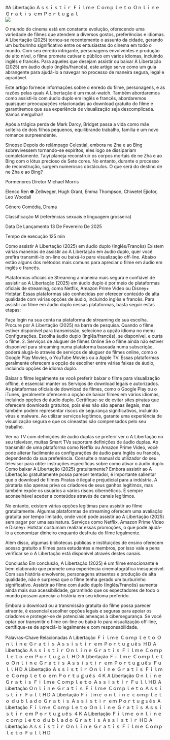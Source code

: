 #A Libertação Ａｓｓｉｓｔｉｒ Ｆｉｌｍｅ Ｃｏｍｐｌｅｔｏ Ｏｎｌｉｎｅ Ｇｒａｔｉｓ ｅｍ Ｐｏｒｔｕｇａｌ  
[![](https://i.imgur.com/qSNzIqt.png)](https://movie.rssnews.media/MZXVHBK.php)  
  
O mundo do cinema está em constante evolução, oferecendo uma variedade de filmes que atendem a diversos gostos, preferências e idiomas. A Libertação (2025) tornou-se recentemente o assunto da cidade, gerando um burburinho significativo entre os entusiastas do cinema em todo o mundo. Com seu enredo intrigante, personagens envolventes e produção de alto nível, o filme promete cativar o público em vários idiomas, incluindo inglês e francês. Para aqueles que desejam assistir ou baixar A Libertação (2025) em áudio duplo (inglês/francês), este artigo serve como um guia abrangente para ajudá-lo a navegar no processo de maneira segura, legal e agradável.

Este artigo fornece informações sobre o enredo do filme, personagens, e as razões pelas quais A Libertação é um must-watch. Também abordaremos como assisti-lo com áudio duplo em inglês e francês, abordaremos quaisquer preocupações relacionadas ao download gratuito do filme e garantiremos que sua experiência de visualização seja descomplicada. Vamos mergulhar!

Após a trágica perda de Mark Darcy, Bridget passa a vida como mãe solteira de dois filhos pequenos, equilibrando trabalho, família e um novo romance surpreendente.

Sinopse
Depois do relâmpago Celestial, embora ne Zha e ao Bing sobrevivessem tornando-se espíritos, eles logo se dissipariam completamente. Taiyi planeja reconstruir os corpos mortais de ne Zha e ao Bing com o lótus precioso de Sete cores. No entanto, durante o processo de reconstrução, surgem numerosos obstáculos. O que será do destino de ne Zha e ao Bing?

Pormenores
Diretor Michael Morris

Elenco Ren ❶ Zellweger, Hugh Grant, Emma Thompson, Chiwetel Ejiofor, Leo Woodall

Género Comédia, Drama

Classificação M (referências sexuais e linguagem grosseira)

Data De Lançamento 13 De Fevereiro De 2025

Tempo de execução 125 min

Como assistir A Libertação (2025) em áudio duplo (Inglês/Francês)
Existem várias maneiras de assistir ao A Libertação em áudio duplo, quer você prefira transmiti-lo on-line ou baixá-lo para visualização off-line. Abaixo estão alguns dos métodos mais comuns para apreciar o filme em áudio em inglês e francês.

Plataformas oficiais de Streaming a maneira mais segura e confiável de assistir ao A Libertação (2025) em áudio duplo é por meio de plataformas oficiais de streaming, como Netflix, Amazon Prime Video ou Disney+ Hotstar. Essas plataformas são conhecidas por oferecer conteúdo de alta qualidade com várias opções de áudio, incluindo inglês e francês.
Para assistir ao filme em áudio duplo nessas plataformas, basta seguir estas etapas:

Faça login na sua conta na plataforma de streaming de sua escolha. Procure por A Libertação (2025) na barra de pesquisa. Quando o filme estiver disponível para transmissão, selecione a opção idioma no menu Configurações. Escolha áudio duplo (inglês/francês), se disponível, e curta o filme. 2. Serviços de aluguer de filmes Online Se o filme ainda não estiver disponível para streaming numa plataforma baseada numa subscrição, poderá alugá-lo através de serviços de aluguer de filmes online, como o Google Play Movies, o YouTube Movies ou a Apple TV. Essas plataformas geralmente oferecem a opção de escolher entre várias faixas de áudio, incluindo opções de idioma duplo.

Baixar o filme legalmente se você preferir baixar o filme para visualização offline, é essencial manter os Serviços de download legais e autorizados. As plataformas oficiais de download de filmes, como o Google Play ou o iTunes, geralmente oferecem a opção de baixar filmes em vários idiomas, incluindo opções de áudio duplo.
Certifique-se de evitar sites piratas que oferecem downloads gratuitos, pois eles não são apenas ilegais, mas também podem representar riscos de segurança significativos, incluindo vírus e malware. Ao utilizar serviços legítimos, garante uma experiência de visualização segura e que os cineastas são compensados pelo seu trabalho.

Ver na TV com definições de áudio duplas se preferir ver o A Libertação no seu televisor, muitas Smart TVs suportam definições de áudio duplas. Ao transmitir de uma plataforma como Netflix ou Amazon Prime Video, você pode alterar facilmente as configurações de áudio para Inglês ou francês, dependendo da sua preferência. Consulte o manual do utilizador do seu televisor para obter instruções específicas sobre como ativar o áudio duplo.
Como baixar A Libertação (2025) gratuitamente?
Embora assistir ao A Libertação gratuitamente possa parecer tentador, é importante salientar que o download de filmes Piratas é ilegal e prejudicial para a indústria. A pirataria não apenas priva os criadores de seus ganhos legítimos, mas também expõe os usuários a vários riscos cibernéticos. É sempre aconselhável aceder a conteúdos através de canais legítimos.

No entanto, existem várias opções legítimas para assistir ao filme gratuitamente. Algumas plataformas de streaming oferecem uma avaliação gratuita por tempo limitado, onde você pode assistir ao A Libertação (2025) sem pagar por uma assinatura. Serviços como Netflix, Amazon Prime Video e Disney+ Hotstar costumam realizar essas promoções, o que pode ajudá-lo a economizar dinheiro enquanto desfruta do filme legalmente.

Além disso, algumas bibliotecas públicas e instituições de ensino oferecem acesso gratuito a filmes para estudantes e membros, por isso vale a pena verificar se o A Libertação está disponível através destes canais.

Conclusão
Em conclusão, A Libertação (2025) é um filme emocionante e bem elaborado que promete uma experiência cinematográfica inesquecível. Com sua história envolvente, personagens atraentes e produção de alta qualidade, não é surpresa que o filme tenha gerado um burburinho significativo. Assistir ao filme com áudio duplo (Inglês/Francês) aumenta ainda mais sua acessibilidade, garantindo que os espectadores de todo o mundo possam apreciar a história em seu idioma preferido.

Embora o download ou a transmissão gratuita do filme possa parecer atraente, é essencial escolher opções legais e seguras para apoiar os criadores e proteger-se de potenciais ameaças à cibersegurança. Se você optar por transmitir o filme on-line ou baixá-lo para visualização off-line, certifique-se de apreciá-lo legalmente e com responsabilidade.

Palavras-Chave Relacionadas
A Libertação Ｆｉｌｍｅ Ｃｏｍｐｌｅｔｏ Ｏｎｌｉｎｅ Ｇｒａｔｉｓ Ａｓｓｉｓｔｉｒ ｅｍ Ｐｏｒｔｕｇｕêｓ ＨＤ
A Libertação Ａｓｓｉｓｔｉｒ Ｏｎｌｉｎｅ Ｇｒａｔｉｓ Ｆｉｌｍｅ Ｃｏｍｐｌｅｔｏ ｅｍ Ｐｏｒｔｕｇａｌ ＨＤ
A Libertação Ｆｉｌｍｅ Ｃｏｍｐｌｅｔｏ Ｏｎｌｉｎｅ Ｇｒａｔｉｓ Ａｓｓｉｓｔｉｒ ｅｍ Ｐｏｒｔｕｇｕêｓ ＦｕｌｌＨＤ
A Libertação Ａｓｓｉｓｔｉｒ Ｏｎｌｉｎｅ Ｇｒａｔｉｓ Ｆｉｌｍｅ Ｃｏｍｐｌｅｔｏ ｅｍ Ｐｏｒｔｕｇｕêｓ ４Ｋ
A Libertação Ｏｎｌｉｎｅ Ｇｒａｔｉｓ Ｆｉｌｍｅ Ｃｏｍｐｌｅｔｏ Ａｓｓｉｓｔｉｒ ＦｕｌｌＨＤ
A Libertação Ｏｎｌｉｎｅ Ｇｒａｔｉｓ Ｆｉｌｍｅ Ｃｏｍｐｌｅｔｏ Ａｓｓｉｓｔｉｒ ＦｕｌｌＨＤ
A Libertação Ｆｉｌｍｅ ｏｎｌｉｎｅ ｃｏｍｐｌｅｔｏ ｄｕｂｌａｄｏ Ｇｒａｔｉｓ Ａｓｓｉｓｔｉｒ ｅｍ Ｐｏｒｔｕｇｕêｓ
A Libertação Ｆｉｌｍｅ Ｃｏｍｐｌｅｔｏ Ｏｎｌｉｎｅ Ｇｒａｔｉｓ Ａｓｓｉｓｔｉｒ ｅｍ Ｐｏｒｔｕｇｕêｓ ４Ｋ
A Libertação Ｆｉｌｍｅ ｏｎｌｉｎｅ ｃｏｍｐｌｅｔｏ ｄｕｂｌａｄｏ Ｇｒａｔｉｓ Ａｓｓｉｓｔｉｒ ＨＤ
A Libertação Ａｓｓｉｓｔｉｒ Ｏｎｌｉｎｅ Ｇｒａｔｉｓ Ｆｉｌｍｅ Ｃｏｍｐｌｅｔｏ ＦｕｌｌＨＤ
